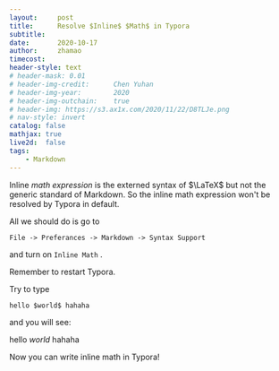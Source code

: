 ```yaml
---
layout:     post
title:      Resolve $Inline$ $Math$ in Typora
subtitle:   
date:       2020-10-17
author:     zhamao
timecost:   
header-style: text
# header-mask: 0.01
# header-img-credit:      Chen Yuhan
# header-img-year:        2020
# header-img-outchain:    true
# header-img: https://s3.ax1x.com/2020/11/22/D8TLJe.png
# nav-style: invert
catalog: false
mathjax: true
live2d:  false
tags:
    - Markdown
---
```


Inline $math$ $expression$ is the externed syntax of  $\LaTeX$ but not the generic standard of Markdown. So the inline math expression won't be  resolved by Typora in default.

All we should do is go to

```shell
File -> Preferances -> Markdown -> Syntax Support
```

and turn on `Inline Math` .

Remember to restart Typora.

Try to type

```md
hello $world$ hahaha
```

and you will see:

hello $world$ hahaha

Now you can write inline math in Typora!
